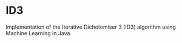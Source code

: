 # ID3
Implementation of the Iterative Dichotomiser 3 (ID3) algorithm using Machine Learning in Java
